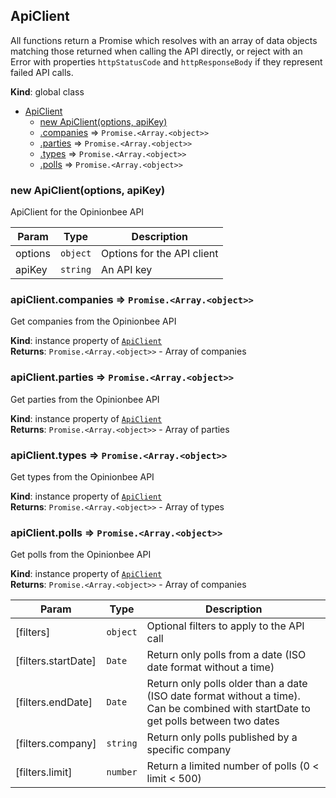 <a name="ApiClient"></a>

## ApiClient
All functions return a Promise which resolves with an array of data objects matching those returned when calling the API directly, or
  reject with an Error with properties `httpStatusCode` and `httpResponseBody` if they represent failed API calls.

**Kind**: global class  

* [ApiClient](#ApiClient)
    * [new ApiClient(options, apiKey)](#new_ApiClient_new)
    * [.companies](#ApiClient+companies) ⇒ <code>Promise.&lt;Array.&lt;object&gt;&gt;</code>
    * [.parties](#ApiClient+parties) ⇒ <code>Promise.&lt;Array.&lt;object&gt;&gt;</code>
    * [.types](#ApiClient+types) ⇒ <code>Promise.&lt;Array.&lt;object&gt;&gt;</code>
    * [.polls](#ApiClient+polls) ⇒ <code>Promise.&lt;Array.&lt;object&gt;&gt;</code>

<a name="new_ApiClient_new"></a>

### new ApiClient(options, apiKey)
ApiClient for the Opinionbee API


| Param | Type | Description |
| --- | --- | --- |
| options | <code>object</code> | Options for the API client |
| apiKey | <code>string</code> | An API key |

<a name="ApiClient+companies"></a>

### apiClient.companies ⇒ <code>Promise.&lt;Array.&lt;object&gt;&gt;</code>
Get companies from the Opinionbee API

**Kind**: instance property of [<code>ApiClient</code>](#ApiClient)  
**Returns**: <code>Promise.&lt;Array.&lt;object&gt;&gt;</code> - Array of companies  
<a name="ApiClient+parties"></a>

### apiClient.parties ⇒ <code>Promise.&lt;Array.&lt;object&gt;&gt;</code>
Get parties from the Opinionbee API

**Kind**: instance property of [<code>ApiClient</code>](#ApiClient)  
**Returns**: <code>Promise.&lt;Array.&lt;object&gt;&gt;</code> - Array of parties  
<a name="ApiClient+types"></a>

### apiClient.types ⇒ <code>Promise.&lt;Array.&lt;object&gt;&gt;</code>
Get types from the Opinionbee API

**Kind**: instance property of [<code>ApiClient</code>](#ApiClient)  
**Returns**: <code>Promise.&lt;Array.&lt;object&gt;&gt;</code> - Array of types  
<a name="ApiClient+polls"></a>

### apiClient.polls ⇒ <code>Promise.&lt;Array.&lt;object&gt;&gt;</code>
Get polls from the Opinionbee API

**Kind**: instance property of [<code>ApiClient</code>](#ApiClient)  
**Returns**: <code>Promise.&lt;Array.&lt;object&gt;&gt;</code> - Array of companies  

| Param | Type | Description |
| --- | --- | --- |
| [filters] | <code>object</code> | Optional filters to apply to the API call |
| [filters.startDate] | <code>Date</code> | Return only polls from a date (ISO date format without a time) |
| [filters.endDate] | <code>Date</code> | Return only polls older than a date (ISO date format without a time). Can be combined with startDate to get polls between two dates |
| [filters.company] | <code>string</code> | Return only polls published by a specific company |
| [filters.limit] | <code>number</code> | Return a limited number of polls (0 < limit < 500) |

